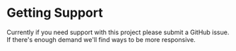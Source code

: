 # Getting Support

Currently if you need support with this project please submit a GitHub issue. If
there's enough demand we'll find ways to be more responsive.
